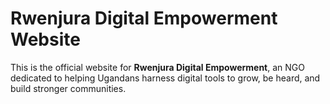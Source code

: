 

# Rwenjura Digital Empowerment Website

This is the official website for **Rwenjura Digital Empowerment**, an NGO dedicated to helping Ugandans harness digital tools to grow, be heard, and build stronger communities.